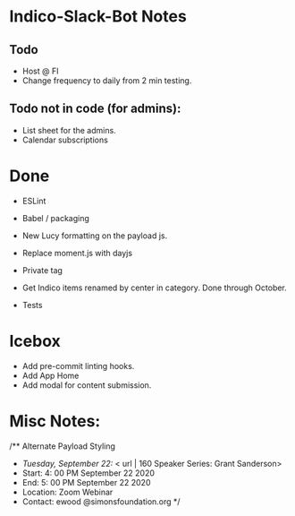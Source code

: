 # Indico-Slack-Bot Notes

## Todo

- Host @ FI
- Change frequency to daily from 2 min testing.

## Todo not in code (for admins):

- List sheet for the admins.
- Calendar subscriptions

# Done

- ESLint
- Babel / packaging
- New Lucy formatting on the payload js.
- Replace moment.js with dayjs
- Private tag
- Get Indico items renamed by center in category. Done through October.

- Tests

# Icebox

- Add pre-commit linting hooks.
- Add App Home
- Add modal for content submission.

# Misc Notes:

/\*\* Alternate Payload Styling

- _Tuesday, September 22:_ < url | 160 Speaker Series: Grant Sanderson>
- Start: 4: 00 PM September 22 2020
- End: 5: 00 PM September 22 2020
- Location: Zoom Webinar
- Contact: ewood @simonsfoundation.org
  \*/
